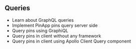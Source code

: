 ## Queries

* Learn about GraphQL queries
* Implement PinApp pins query server side
* Query pins using GraphiQL
* Query pins in client without any framework
* Query pins in client using Apollo Client Query component
